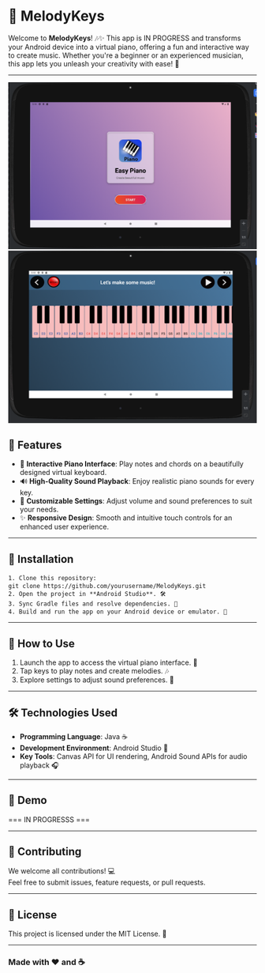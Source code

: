 # 🎹 MelodyKeys



Welcome to **MelodyKeys**! 🎶✨
This app is IN PROGRESS and  transforms your Android device into a virtual piano, offering a fun and interactive way to create music. Whether you're a beginner or an experienced musician, this app lets you unleash your creativity with ease! 🎵


---

<div align="center">
  <img src="https://github.com/Ornella-Gigante/MelodyKeys/blob/main/image_1.png?raw=true" alt="Piano Demo" width="800"/>
</div>

<div align="center">
  <img src="https://github.com/Ornella-Gigante/MelodyKeys/blob/main/image_2.png?raw=true" alt="Piano Demo" width="800"/>
</div>




## 🌟 Features
- 🎹 **Interactive Piano Interface**: Play notes and chords on a beautifully designed virtual keyboard.
- 🔊 **High-Quality Sound Playback**: Enjoy realistic piano sounds for every key.
- 🎼 **Customizable Settings**: Adjust volume and sound preferences to suit your needs.
- ✨ **Responsive Design**: Smooth and intuitive touch controls for an enhanced user experience.

---

## 🚀 Installation
    
    1. Clone this repository:
    git clone https://github.com/yourusername/MelodyKeys.git
    2. Open the project in **Android Studio**. 🛠️
    3. Sync Gradle files and resolve dependencies. 🔄
    4. Build and run the app on your Android device or emulator. 📱

---

## 📖 How to Use

1. Launch the app to access the virtual piano interface. 🎹
2. Tap keys to play notes and create melodies. 🎶
3. Explore settings to adjust sound preferences. 🔧

---

## 🛠️ Technologies Used
- **Programming Language**: Java ☕
- **Development Environment**: Android Studio 📱
- **Key Tools**: Canvas API for UI rendering, Android Sound APIs for audio playback 🎧

---

## 🎥 Demo

=== IN PROGRESSS ===

---

## 🤝 Contributing

We welcome all contributions! 💻  
Feel free to submit issues, feature requests, or pull requests.

---

## 📜 License

This project is licensed under the MIT License. 📄  

---

### Made with ❤️ and ☕
